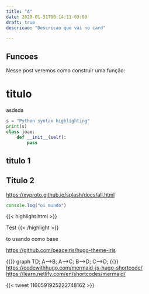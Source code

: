 ```yaml
---
title: "A"
date: 2020-01-31T00:14:11-03:00
draft: true
descricao: "Descricao que vai no card"

---
```



<h2> Funcoes </h2>
<p> Nesse post veremos como construir uma função:</p>

# titulo
asdsda

```py
s = "Python syntax highlighting"
print(s)
class joao:
    def __init__(self):
        pass
```
## titulo 1
## Titulo 2
https://xyproto.github.io/splash/docs/all.html
```js
console.log("oi mundo")
```
{{< highlight html >}}
<title>Example HTML5 Document</title>
Test
{{< /highlight >}}

to usando como base

https://github.com/peaceiris/hugo-theme-iris

{{<mermaid>}}
graph TD;
  A-->B;
  A-->C;
  B-->D;
  C-->D;
{{</mermaid>}}
https://codewithhugo.com/mermaid-js-hugo-shortcode/
https://learn.netlify.com/en/shortcodes/mermaid/





{{< tweet 1160591925222748162 >}}


